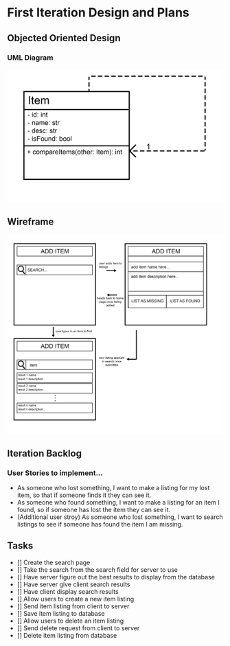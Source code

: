 # First Iteration Design and Plans

## Objected Oriented Design

### UML Diagram
![](./pictures/uml1.png)

## Wireframe
![](./pictures/wireframe.png)


## Iteration Backlog

### User Stories to implement...
- As someone who lost something, I want to make a listing for my lost item, so that if someone finds it they can see it.
- As someone who found something, I want to make a listing for an item I found, so if someone has lost the item they can see it.
- (Additional user stroy) As someone who lost something, I want to search listings to see if someone has found the item I am missing.

## Tasks
- [] Create the search page
- [] Take the search from the search field for server to use
- [] Have server figure out the best results to display from the database
- [] Have server give client search results
- [] Have client display search results
- [] Allow users to create a new item listing
- [] Send item listing from client to server
- [] Save item listing to database
- [] Allow users to delete an item listing
- [] Send delete request from client to server
- [] Delete item listing from database
